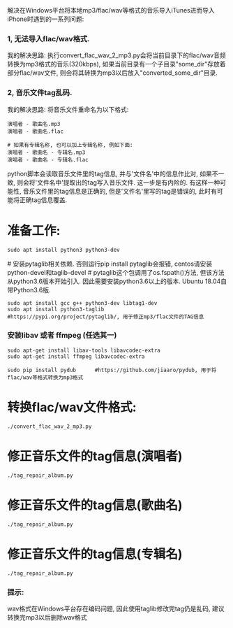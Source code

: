 
解决在Windows平台将本地mp3/flac/wav等格式的音乐导入iTunes进而导入iPhone时遇到的一系列问题:

### 1, 无法导入flac/wav格式. 

我的解决思路: 执行convert_flac_wav_2_mp3.py会将当前目录下的flac/wav音频转换为mp3格式的音乐(320kbps), 如果当前目录有一个子目录"some_dir"存放着部分flac/wav文件, 则会将其转换为mp3以后放入"converted_some_dir"目录.

### 2, 音乐文件tag乱码.

我的解决思路: 将音乐文件重命名为以下格式:
<pre><code>演唱者 - 歌曲名.mp3
演唱者 - 歌曲名.flac

# 如果有专辑名称, 也可以加上专辑名称, 例如下面:
演唱者 - 歌曲名 - 专辑名.mp3
演唱者 - 歌曲名 - 专辑名.flac
</code></pre>

python脚本会读取音乐文件里的tag信息, 并与'文件名'中的信息作比对, 如果不一致, 则会将'文件名中'提取出的tag写入音乐文件. 
这一步是有内险的. 有这样一种可能性, 音乐文件里的tag信息是正确的, 但是'文件名'里写的tag是错误的, 此时有可能将正确tag信息覆盖.

# 准备工作:

<pre><code>sudo apt install python3 python3-dev
</code></pre>

\# 安装pytaglib相关依赖. 否则运行pip install pytaglib会报错, centos请安装python-devel和taglib-devel
\# pytaglib这个包调用了os.fspath()方法, 但该方法从python3.6版本开始引入. 因此需要安装python3.6以上的版本. Ubuntu 18.04自带Python3.6版.
<pre><code>sudo apt install gcc g++ python3-dev libtag1-dev
sudo apt install python3-taglib    #https://pypi.org/project/pytaglib/, 用于修正mp3/flac文件的TAG信息
</code></pre>

### 安装libav 或者 ffmpeg (任选其一)
<pre><code>sudo apt-get install libav-tools libavcodec-extra
sudo apt-get install ffmpeg libavcodec-extra

sudo pip install pydub      #https://github.com/jiaaro/pydub, 用于将flac/wav等格式转换为mp3格式
</code></pre>

# 转换flac/wav文件格式:

<pre><code>./convert_flac_wav_2_mp3.py
</code></pre>

# 修正音乐文件的tag信息(演唱者)

<pre><code>./tag_repair_album.py
</code></pre>

# 修正音乐文件的tag信息(歌曲名)

<pre><code>./tag_repair_album.py
</code></pre>

# 修正音乐文件的tag信息(专辑名)

<pre><code>./tag_repair_album.py
</code></pre>

### 提示:
wav格式在Windows平台存在编码问题, 因此使用taglib修改完tag仍是乱码, 建议转换完mp3以后删除wav格式





